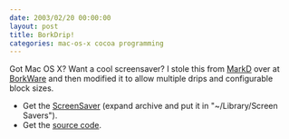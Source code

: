 ```yaml
---
date: 2003/02/20 00:00:00
layout: post
title: BorkDrip!
categories: mac-os-x cocoa programming
---
```


Got Mac OS X? Want a cool screensaver? I stole this from
[MarkD](http://badgertronics.com/blog) over at
[BorkWare](http://borkware.com/products/borkware-drip/) and then
modified it to allow multiple drips and configurable block sizes.

- Get the [ScreenSaver](http://kurup.org/files/Borkware_Drip.saver.sit)  (expand archive and put it in "~/Library/Screen Savers").
- Get the [source code](http://kurup.org/files/borkware-drip-vkurup-11.tar.gz).

